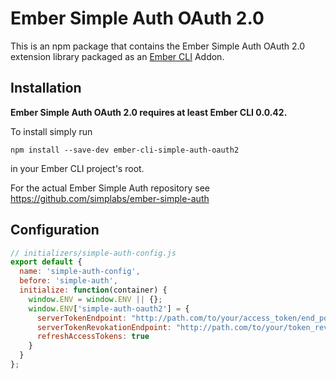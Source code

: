 #  Ember Simple Auth OAuth 2.0

This is an npm package that contains the Ember Simple Auth OAuth 2.0 extension
library packaged as an [Ember CLI](https://github.com/stefanpenner/ember-cli)
Addon.

## Installation

**Ember Simple Auth OAuth 2.0 requires at least Ember CLI 0.0.42.**

To install simply run

```
npm install --save-dev ember-cli-simple-auth-oauth2
```

in your Ember CLI project's root.

For the actual Ember Simple Auth repository see
https://github.com/simplabs/ember-simple-auth

## Configuration

```js
// initializers/simple-auth-config.js
export default {
  name: 'simple-auth-config',
  before: 'simple-auth',
  initialize: function(container) {
    window.ENV = window.ENV || {};
    window.ENV['simple-auth-oauth2'] = {
      serverTokenEndpoint: "http://path.com/to/your/access_token/end_point",
      serverTokenRevokationEndpoint: "http://path.com/to/your/token_revocation/end_point",
      refreshAccessTokens: true
    }
  }
};

```
